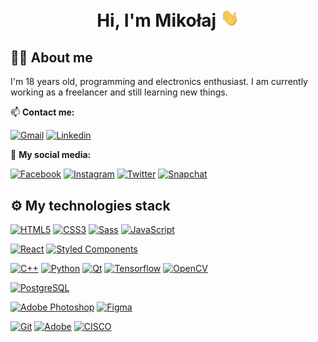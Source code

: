 <h1 align="center">Hi, I'm Mikołaj <img src="https://raw.githubusercontent.com/sasiking/sasiking/main/wave.gif" width="30px"></h1>

<h2>👨‍💻 About me</h2>

I'm 18 years old, programming and electronics enthusiast.
I am currently working as a freelancer and still learning new things.

:mailbox: **Contact me:**

[![Gmail](https://img.shields.io/badge/-Gmail-c14438?style=flat-round&logo=Gmail&logoColor=white&link=mailto:dudzmiko@gmail.com)](mailto:dudzmiko@gmail.com) 
[![Linkedin](https://img.shields.io/badge/-LinkedIn-0A66C2?style=flat-round&logo=Linkedin&logoColor=white&link=https://www.linkedin.com/in/dudzmiko/)](https://www.linkedin.com/in/dudzmiko/)

:necktie: **My social media:**

[![Facebook](https://img.shields.io/badge/-Facebook-1877F2?style=flat-round&logo=Facebook&logoColor=white&link=https:/https://facebook.com/dudzmiko/)](https://facebook.com/dudzmiko/)
[![Instagram](https://img.shields.io/badge/-Instagram-E4405F?style=flat-round&logo=Instagram&logoColor=white&link=https:/https://instagram.com/dudzmiko/)](https://instagram.com/dudzmiko/)
[![Twitter](https://img.shields.io/badge/-Twitter-1DA1F2?style=flat-round&logo=Twitter&logoColor=white&link=https:/https://twitter.com/dudzmiko/)](https://twitter.com/dudzmiko/)
[![Snapchat](https://img.shields.io/badge/-Snapchat-FFFC00?style=flat-round&logo=Snapchat&logoColor=white&link=https://www.snapchat.com/add/mikolaj_dudzik?share_id=tgmjFIixwsg&locale=pl-PL)](https://www.snapchat.com/add/mikolaj_dudzik?share_id=tgmjFIixwsg&locale=pl-PL)

<!-- <h2>🔨 My currently works</h2> -->

<h2>⚙️ My technologies stack</h2>

[![HTML5](https://img.shields.io/badge/-HTML5-E34F26?style=flat-round&logo=html5&logoColor=white&link=https://github.com/dudzmiko/)](https://github.com/dudzmiko/)
[![CSS3](https://img.shields.io/badge/-CSS3-1572B6?style=flat-round&logo=css3&link=https://github.com/dudzmiko/)](https://github.com/dudzmiko/)
[![Sass](https://img.shields.io/badge/-Sass-CC6699?style=flat-round&logo=Sass&logoColor=white)](https://github.com/dudzmiko/)
[![JavaScript](https://img.shields.io/badge/-JavaScript-F7DF1E?style=flat-round&logo=javascript&logoColor=white&link=https://github.com/dudzmiko/)](https://github.com/dudzmiko/)

[![React](https://img.shields.io/badge/-React-61DAFB?style=flat-round&logo=react&logoColor=white&link=https://github.com/dudzmiko/)](https://github.com/dudzmiko/)
[![Styled Components](https://img.shields.io/badge/-Styled%20Components-DB7093?style=flat-round&logo=styled-components&logoColor=white&link=https://github.com/dudzmiko/)](https://github.com/dudzmiko/)

[![C++](https://img.shields.io/badge/-C++-00599C?style=flat-round&logo=cplusplus&logoColor=white&link=https://github.com/dudzmiko/)](https://github.com/dudzmiko/)
[![Python](https://img.shields.io/badge/-Python-3776AB?style=flat-round&logo=python&logoColor=white&link=https://github.com/dudzmiko/)](https://github.com/dudzmiko/)
[![Qt](https://img.shields.io/badge/-Qt-41CD52?style=flat-round&logo=qt&logoColor=white&link=https://github.com/dudzmiko/)](https://github.com/dudzmiko/)
[![Tensorflow](https://img.shields.io/badge/-Tensorflow-FF6F00?style=flat-round&logo=tensorflow&logoColor=white&link=https://github.com/dudzmiko/)](https://github.com/dudzmiko/)
[![OpenCV](https://img.shields.io/badge/-OpenCV-5C3EE8?style=flat-round&logo=opencv&logoColor=white&link=https://github.com/dudzmiko/)](https://github.com/dudzmiko/)

[![PostgreSQL](https://img.shields.io/badge/-PostgreSQL-4169E1?style=flat-round&logo=postgresql&logoColor=white&link=https://github.com/dudzmiko/)](https://github.com/dudzmiko/)

[![Adobe Photoshop](https://img.shields.io/badge/-Photoshop-31A8FF?style=flat-round&logo=adobe-photoshop&logoColor=white&link=https://github.com/dudzmiko/)](https://github.com/dudzmiko/)
[![Figma](https://img.shields.io/badge/-Figma-F24E1E?style=flat-round&logo=Figma&logoColor=white)](https://github.com/dudzmiko/)

[![Git](https://img.shields.io/badge/-Git-F05032?style=flat-round&logo=git&logoColor=white)](https://github.com/dudzmiko/)
[![Adobe](https://img.shields.io/badge/-Adobe-FF0000?style=flat-round&logo=adobe&logoColor=white)](https://github.com/dudzmiko/)
[![CISCO](https://img.shields.io/badge/-Cisco-1BA0D7?style=flat-round&logo=cisco&logoColor=white)](https://github.com/dudzmiko/)



<!-- 
[![Eslint](https://img.shields.io/badge/-Eslint-purple?style=flat-round&logo=Eslint&logoColor=white)](https://github.com/dudzmiko/)
[![Prettier](https://img.shields.io/badge/-Prettier-black?style=flat-round&logo=Prettier&logoColor=white)](https://github.com/dudzmiko/) -->

<!--
#### 📕 Learning

### ⚡ Microcontrollers

[![Arduino](https://img.shields.io/badge/-Arduino-00979D?style=flat-round&logo=arduino&logoColor=white&link=https://github.com/dudzmiko/)](https://github.com/dudzmiko/)
[![STM](https://img.shields.io/badge/-STM-03234B?style=flat-round&logo=STMicroelectronics&logoColor=white&link=https://github.com/dudzmiko/)](https://github.com/dudzmiko/)
[![RaspberryPi](https://img.shields.io/badge/-RaspberryPi-A22846?style=flat-round&logo=RaspberryPi&logoColor=white&link=https://github.com/dudzmiko/)](https://github.com/dudzmiko/)

### ⚙️ Other technologies
[![Git](https://img.shields.io/badge/-Git-F05032?style=flat-round&logo=git&logoColor=white&link=https://github.com/dudzmiko/)](https://github.com/dudzmiko/)

## 💻 Platforms
[![Windows](https://img.shields.io/badge/-Windows-0078D6?style=flat-round&logo=windows&logoColor=white&link=https://github.com/dudzmiko/)](https://github.com/dudzmiko/)
[![Linux](https://img.shields.io/badge/-Linux-FCC624?style=flat-round&logo=linux&logoColor=black&link=https://github.com/dudzmiko/)](https://github.com/dudzmiko/)
[![Android](https://img.shields.io/badge/-Android-3DDC84?style=flat-round&logo=android&logoColor=white&link=https://github.com/dudzmiko/)](https://github.com/dudzmiko/)

-->
<!--
**dudzmiko/dudzmiko** is a ✨ _special_ ✨ repository because its `README.md` (this file) appears on your GitHub profile.

Here are some ideas to get you started:

- 🔭 I’m currently working on ...
- 🌱 I’m currently learning ...
- 👯 I’m looking to collaborate on ...
- 🤔 I’m looking for help with ...
- 💬 Ask me about ...
- 📫 How to reach me: ...
- 😄 Pronouns: ...
- ⚡ Fun fact: ...
-->
